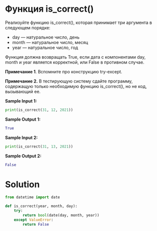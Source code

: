 # Функция is_correct()

Реализуйте функцию is_correct(), которая принимает три аргумента в следующем порядке:

* day — натуральное число, день
* month — натуральное число, месяц
* year — натуральное число, год

Функция должна возвращать True, если дата с компонентами day, month и year является корректной, или False в противном
случае.

**Примечание 1**. Вспомните про конструкцию try-except.

**Примечание 2.** В тестирующую систему сдайте программу, содержащую только необходимую функцию is_correct(), но не код,
вызывающий ее.

**Sample Input 1:**

```python
print(is_correct(31, 12, 2021))
```

**Sample Output 1:**

```python
True
```

**Sample Input 2:**

```python
print(is_correct(31, 13, 2021))
```

**Sample Output 2:**

```python
False
```

# Solution

```python
from datetime import date

def is_correct(year, month, day):
    try:
        return bool(date(day, month, year))
    except ValueError:
        return False
```